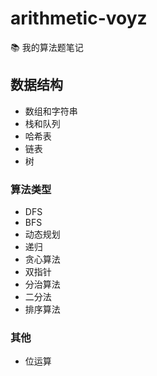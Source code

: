 # arithmetic-voyz

📚 我的算法题笔记

## 数据结构

- 数组和字符串
- 栈和队列
- 哈希表
- 链表
- 树

### 算法类型

- DFS
- BFS
- 动态规划
- 递归
- 贪心算法
- 双指针
- 分治算法
- 二分法
- 排序算法

### 其他

- 位运算
  